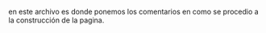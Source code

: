 en este archivo es donde ponemos los comentarios
en como se procedio a la construcción de la pagina.